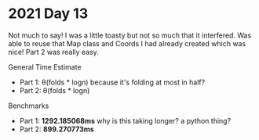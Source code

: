 # 2021 Day 13

Not much to say! I was a little toasty but not so much that it interfered. Was able to reuse that Map class and Coords I had already created which was nice!
Part 2 was really easy.

General Time Estimate
- Part 1: θ(folds * logn) because it's folding at most in half? 
- Part 2: θ(folds * logn)

Benchmarks
- Part 1: **1292.185068ms** why is this taking longer? a python thing?
- Part 2: **899.270773ms**



